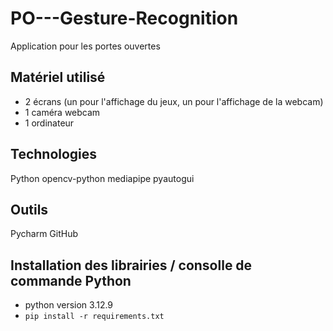 # PO---Gesture-Recognition
Application pour les portes ouvertes

## Matériel utilisé
- 2 écrans (un pour l'affichage du jeux, un pour l'affichage de la webcam) 
- 1 caméra webcam
- 1 ordinateur

## Technologies 
Python 
opencv-python
mediapipe
pyautogui

## Outils 
Pycharm 
GitHub

## Installation des librairies / consolle de commande Python
- python version 3.12.9
- `pip install -r requirements.txt`


